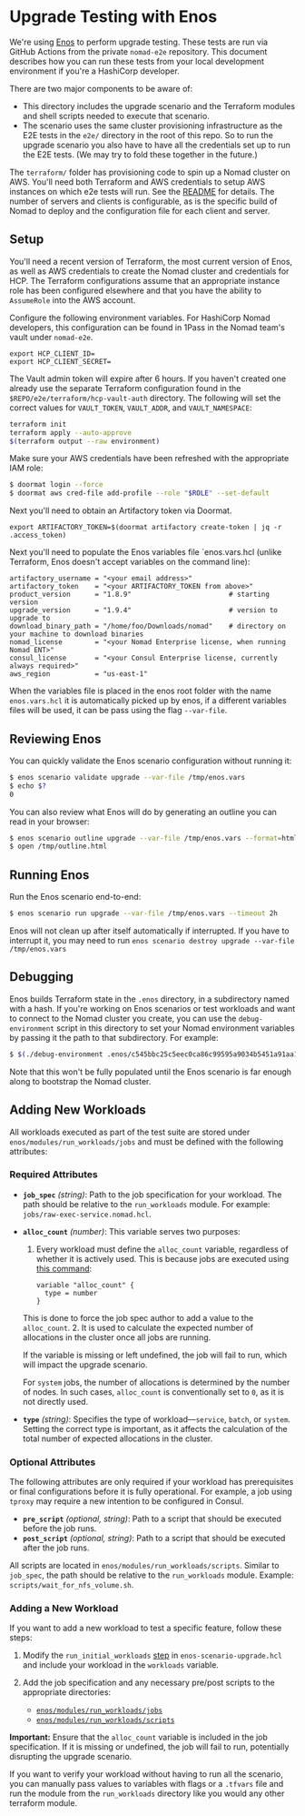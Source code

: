 # Upgrade Testing with Enos

We're using [Enos](https://github.com/hashicorp/enos) to perform upgrade
testing. These tests are run via GitHub Actions from the private `nomad-e2e`
repository. This document describes how you can run these tests from your local
development environment if you're a HashiCorp developer.

There are two major components to be aware of:
* This directory includes the upgrade scenario and the Terraform modules and
  shell scripts needed to execute that scenario.
* The scenario uses the same cluster provisioning infrastructure as the E2E
  tests in the `e2e/` directory in the root of this repo. So to run the upgrade
  scenario you also have to have all the credentials set up to run the E2E
  tests. (We may try to fold these together in the future.)

The `terraform/` folder has provisioning code to spin up a Nomad cluster on
AWS. You'll need both Terraform and AWS credentials to setup AWS instances on
which e2e tests will run. See the
[README](https://github.com/hashicorp/nomad/blob/main/e2e/terraform/README.md)
for details. The number of servers and clients is configurable, as is the
specific build of Nomad to deploy and the configuration file for each client
and server.

## Setup

You'll need a recent version of Terraform, the most current version of Enos, as
well as AWS credentials to create the Nomad cluster and credentials for HCP. The
Terraform configurations assume that an appropriate instance role has been
configured elsewhere and that you have the ability to `AssumeRole` into the AWS
account.

Configure the following environment variables. For HashiCorp Nomad developers,
this configuration can be found in 1Pass in the Nomad team's vault under
`nomad-e2e`.

```
export HCP_CLIENT_ID=
export HCP_CLIENT_SECRET=
```

The Vault admin token will expire after 6 hours. If you haven't created one
already use the separate Terraform configuration found in the
`$REPO/e2e/terraform/hcp-vault-auth` directory. The following will set the correct
values for `VAULT_TOKEN`, `VAULT_ADDR`, and `VAULT_NAMESPACE`:

```sh
terraform init
terraform apply --auto-approve
$(terraform output --raw environment)
```

Make sure your AWS credentials have been refreshed with the appropriate IAM role:

```sh
$ doormat login --force
$ doormat aws cred-file add-profile --role "$ROLE" --set-default
```

Next you'll need to obtain an Artifactory token via Doormat.

```
export ARTIFACTORY_TOKEN=$(doormat artifactory create-token | jq -r .access_token)
```

Next you'll need to populate the Enos variables file `enos.vars.hcl (unlike
Terraform, Enos doesn't accept variables on the command line):

```hcl
artifactory_username = "<your email address>"
artifactory_token    = "<your ARTIFACTORY_TOKEN from above>"
product_version      = "1.8.9"                        # starting version
upgrade_version      = "1.9.4"                        # version to upgrade to
download_binary_path = "/home/foo/Downloads/nomad"    # directory on your machine to download binaries
nomad_license        = "<your Nomad Enterprise license, when running Nomad ENT>"
consul_license       = "<your Consul Enterprise license, currently always required>"
aws_region           = "us-east-1"
```

When the variables file is placed in the enos root folder with the name
`enos.vars.hcl` it is automatically picked up by enos, if a different variables
files will be used, it can be pass using the flag `--var-file`.

## Reviewing Enos

You can quickly validate the Enos scenario configuration without running it:

```sh
$ enos scenario validate upgrade --var-file /tmp/enos.vars
$ echo $?
0
```

You can also review what Enos will do by generating an outline you can read in
your browser:

```sh
$ enos scenario outline upgrade --var-file /tmp/enos.vars --format=html > /tmp/outline.html
$ open /tmp/outline.html
```

## Running Enos

Run the Enos scenario end-to-end:

```sh
$ enos scenario run upgrade --var-file /tmp/enos.vars --timeout 2h
```

Enos will not clean up after itself automatically if interrupted. If you have to
interrupt it, you may need to run `enos scenario destroy upgrade --var-file
/tmp/enos.vars `

## Debugging

Enos builds Terraform state in the `.enos` directory, in a subdirectory named
with a hash. If you're working on Enos scenarios or test workloads and want to
connect to the Nomad cluster you create, you can use the `debug-environment`
script in this directory to set your Nomad environment variables by passing it
the path to that subdirectory. For example:

```sh
$ $(./debug-environment .enos/c545bbc25c5eec0ca86c99595a9034b5451a91aa10b586da2baab435df65be2e)
```

Note that this won't be fully populated until the Enos scenario is far enough
along to bootstrap the Nomad cluster.

## Adding New Workloads

All workloads executed as part of the test suite are stored under 
`enos/modules/run_workloads/jobs` and must be defined with the following 
attributes:

### Required Attributes

- **`job_spec`** *(string)*: Path to the job specification for your workload.
 The path should be relative to the `run_workloads` module. 
 For example: `jobs/raw-exec-service.nomad.hcl`.

- **`alloc_count`** *(number)*: This variable serves two purposes:
  1. Every workload must define the `alloc_count` variable, regardless of 
  whether it is actively used.
   This is because jobs are executed using [this command](https://github.com/hashicorp/nomad/blob/1ffb7ab3fb0dffb0e530fd3a8a411c7ad8c72a6a/enos/modules/run_workloads/main.tf#L66):
     
     ```hcl
     variable "alloc_count" {
       type = number
     }
     ```
  This is done to force the job spec author to add a value to the `alloc_count`.
  2. It is used to calculate the expected number of allocations in the cluster 
  once all jobs are running.
     
     If the variable is missing or left undefined, the job will fail to run, 
     which will impact the upgrade scenario.
     
     For `system` jobs, the number of allocations is determined by the number 
     of nodes. In such cases, `alloc_count` is conventionally set to `0`,
    as it is not directly used.

- **`type`** *(string)*: Specifies the type of workload—`service`, `batch`, or 
`system`. Setting the correct type is important, as it affects the calculation
of the total number of expected allocations in the cluster.

### Optional Attributes

The following attributes are only required if your workload has prerequisites 
or final configurations before it is fully operational. For example, a job using
`tproxy` may require a new intention to be configured in Consul.

- **`pre_script`** *(optional, string)*: Path to a script that should be 
executed before the job runs.
- **`post_script`** *(optional, string)*: Path to a script that should be
 executed after the job runs.
  
All scripts are located in `enos/modules/run_workloads/scripts`.
Similar to `job_spec`, the path should be relative to the `run_workloads`
module. Example: `scripts/wait_for_nfs_volume.sh`.

### Adding a New Workload

If you want to add a new workload to test a specific feature, follow these steps:

1. Modify the `run_initial_workloads` [step](https://github.com/hashicorp/nomad/blob/main/enos/enos-scenario-upgrade.hcl) 
in `enos-scenario-upgrade.hcl` and include your workload in the `workloads` 
variable.

2. Add the job specification and any necessary pre/post scripts to the
appropriate directories:
   - [`enos/modules/run_workloads/jobs`](https://github.com/hashicorp/nomad/tree/main/enos/modules/run_workloads/jobs)
   - [`enos/modules/run_workloads/scripts`](https://github.com/hashicorp/nomad/tree/main/enos/modules/run_workloads/scripts)

**Important:** Ensure that the `alloc_count` variable is included in the job
specification. If it is missing or undefined, the job will fail to run, 
potentially disrupting the upgrade scenario.

If you want to verify your workload without having to run all the scenario, 
you can manually pass values to variables with flags or a `.tfvars`
file and run the module from the `run_workloads` directory like you would any
other terraform module.

